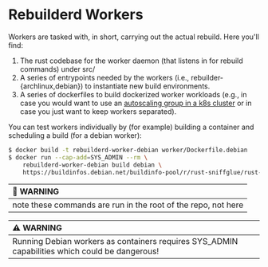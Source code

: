 # Rebuilderd Workers

Workers are tasked with, in short, carrying out the actual rebuild. Here you'll
find:

1. The rust codebase for the worker daemon (that listens in for rebuild
   commands) under src/
2. A series of entrypoints needed by the workers (i.e.,
   rebuilder-{archlinux,debian}) to instantiate new build environments.
3. A series of dockerfiles to build dockerized worker workloads (e.g., in case
   you would want to use an [autoscaling group in a k8s
   cluster](https://kubernetes.io/docs/tasks/run-application/horizontal-pod-autoscale/)
   or in case you just want to keep workers separated).

You can test workers individually by (for example) building a container and
scheduling a build (for a debian worker):

```bash
$ docker build -t rebuilderd-worker-debian worker/Dockerfile.debian
$ docker run --cap-add=SYS_ADMIN --rm \
    rebuilderd-worker-debian build debian \
    https://buildinfos.debian.net/buildinfo-pool/r/rust-sniffglue/rust-sniffglue_0.11.1-6+b1_amd64.buildinfo
```

| :memo: WARNING          |
|:---------------------------|
| note these commands are run in the root of the repo, not here|


| :warning: WARNING          |
|:---------------------------|
| Running Debian workers as containers requires SYS\_ADMIN capabilities which could be dangerous!  |

